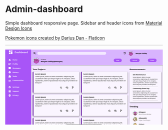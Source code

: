 # Admin-dashboard
Simple dashboard responsive page.
Sidebar and header icons from <a href="https://pictogrammers.com/library/mdi/">Material Design Icons</a>

<a href="https://www.flaticon.com/free-icons/pokemon" title="pokemon icons">Pokemon icons created by Darius Dan - Flaticon</a>
<hr>  
<img src="./public/assets/dashboard.png">
